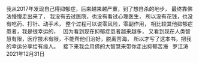 我从2017年发现自己得抑郁症，后来越来越严重，到了想自杀的地步，
最终靠佛法慢慢走出来了，
我没有去过医院，也没有看过心理医生，
所以没有花钱，也没有吃药、打针、动手术，
整个过程可以说零风险，零副作用，
相比较其他抑郁症患者，我是很幸运的，
&nbsp;
因为看到现在抑郁症患者越来越多，
又看到现在人类智慧有限，医疗技术有限，不能帮他们治好，脱离苦海，
所以才写了这本书，把我的幸运分享给有缘人。
&nbsp;
接下来我会用佛的大智慧来带你走出抑郁苦海
&nbsp;
罗江涛
&nbsp;
2021年12月31日
